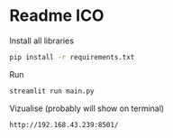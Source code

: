 # Readme ICO

Install all libraries

```bash
pip install -r requirements.txt
```

Run

```bash 
streamlit run main.py
```

Vizualise (probably will show on terminal)

```bash
http://192.168.43.239:8501/
```
